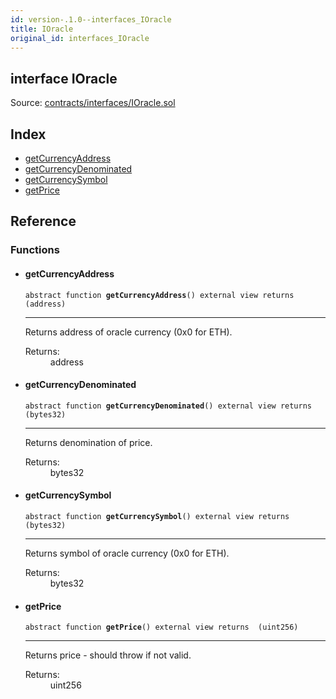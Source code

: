 ```yaml
---
id: version-.1.0--interfaces_IOracle
title: IOracle
original_id: interfaces_IOracle
---
```


<div class="contract-doc"><div class="contract"><h2 class="contract-header"><span class="contract-kind">interface</span> IOracle</h2><div class="source">Source: <a href="https://github.com/PolymathNetwork/polymath-core/blob/v2.0.0/contracts/interfaces/IOracle.sol" target="_blank">contracts/interfaces/IOracle.sol</a></div></div><div class="index"><h2>Index</h2><ul><li><a href="interfaces_IOracle.html#getCurrencyAddress">getCurrencyAddress</a></li><li><a href="interfaces_IOracle.html#getCurrencyDenominated">getCurrencyDenominated</a></li><li><a href="interfaces_IOracle.html#getCurrencySymbol">getCurrencySymbol</a></li><li><a href="interfaces_IOracle.html#getPrice">getPrice</a></li></ul></div><div class="reference"><h2>Reference</h2><div class="functions"><h3>Functions</h3><ul><li><div class="item function"><span id="getCurrencyAddress" class="anchor-marker"></span><h4 class="name">getCurrencyAddress</h4><div class="body"><code class="signature"><span>abstract </span>function <strong>getCurrencyAddress</strong><span>() </span><span>external </span><span>view </span><span>returns  (address) </span></code><hr/><div class="description"><p>Returns address of oracle currency (0x0 for ETH).</p></div><dl><dt><span class="label-return">Returns:</span></dt><dd>address</dd></dl></div></div></li><li><div class="item function"><span id="getCurrencyDenominated" class="anchor-marker"></span><h4 class="name">getCurrencyDenominated</h4><div class="body"><code class="signature"><span>abstract </span>function <strong>getCurrencyDenominated</strong><span>() </span><span>external </span><span>view </span><span>returns  (bytes32) </span></code><hr/><div class="description"><p>Returns denomination of price.</p></div><dl><dt><span class="label-return">Returns:</span></dt><dd>bytes32</dd></dl></div></div></li><li><div class="item function"><span id="getCurrencySymbol" class="anchor-marker"></span><h4 class="name">getCurrencySymbol</h4><div class="body"><code class="signature"><span>abstract </span>function <strong>getCurrencySymbol</strong><span>() </span><span>external </span><span>view </span><span>returns  (bytes32) </span></code><hr/><div class="description"><p>Returns symbol of oracle currency (0x0 for ETH).</p></div><dl><dt><span class="label-return">Returns:</span></dt><dd>bytes32</dd></dl></div></div></li><li><div class="item function"><span id="getPrice" class="anchor-marker"></span><h4 class="name">getPrice</h4><div class="body"><code class="signature"><span>abstract </span>function <strong>getPrice</strong><span>() </span><span>external </span><span>view </span><span>returns  (uint256) </span></code><hr/><div class="description"><p>Returns price - should throw if not valid.</p></div><dl><dt><span class="label-return">Returns:</span></dt><dd>uint256</dd></dl></div></div></li></ul></div></div></div>
